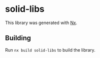 # solid-libs

This library was generated with [Nx](https://nx.dev).

## Building

Run `nx build solid-libs` to build the library.
